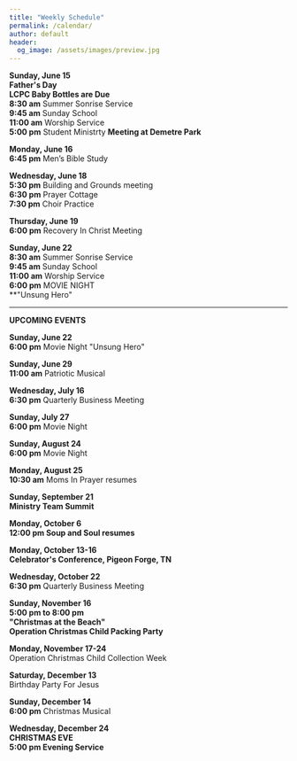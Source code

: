 ```yaml
---
title: "Weekly Schedule"
permalink: /calendar/
author: default
header:
  og_image: /assets/images/preview.jpg
---
```


<!--
**Example Day**
[10:00 am] Two Spaces At The End Of The Line ->
-->
**Sunday, June 15**   
**Father's Day**  
**LCPC Baby Bottles are Due**  
**8:30 am** Summer Sonrise Service  
 **9:45 am** Sunday School  
**11:00 am** Worship Service   
**5:00 pm** Student Ministrty **Meeting at Demetre Park** 
 



**Monday, June 16**    
 **6:45 pm**  Men’s Bible Study  
 
 
  
**Wednesday, June 18**  
 **5:30 pm**  Building and Grounds meeting  
 **6:30 pm** Prayer Cottage  
 **7:30 pm**  Choir Practice

**Thursday, June 19**   
**6:00 pm** Recovery In Christ Meeting   

**Sunday, June 22**  
**8:30 am** Summer Sonrise Service  
**9:45 am** Sunday School  
**11:00 am** Worship Service  
**6:00 pm** MOVIE NIGHT  
**"Unsung Hero"




<hr>  

  **UPCOMING EVENTS** 


  **Sunday, June 22**  
  **6:00 pm** Movie Night "Unsung Hero"  

  **Sunday, June 29**  
  **11:00 am**  Patriotic Musical 

  **Wednesday, July 16**  
  **6:30 pm** Quarterly Business Meeting  

  **Sunday, July 27**  
  **6:00 pm** Movie Night  

  **Sunday, August 24**  
  **6:00 pm** Movie Night  

  **Monday, August 25**  
  **10:30 am** Moms In Prayer resumes

  **Sunday, September 21**  
  **Ministry Team Summit**  

  **Monday, October 6**  
  **12:00 pm Soup and Soul resumes**

  **Monday, October 13-16**  
  **Celebrator's Conference, Pigeon Forge, TN**

  **Wednesday, October 22**  
  **6:30 pm** Quarterly Business Meeting  

  **Sunday, November 16**  
  **5:00 pm to 8:00 pm**  
  **"Christmas at the Beach"**  
  **Operation Christmas Child Packing Party**  

  **Monday, November 17-24**  
  Operation Christmas Child Collection Week  

  **Saturday, December 13**  
  Birthday Party For Jesus  

  **Sunday, December 14**  
  **6:00 pm** Christmas Musical  

  **Wednesday, December 24**  
  **CHRISTMAS EVE**  
  **5:00 pm Evening Service**

    

    



<!--

# Special Events

**Movie Night**
"The Jesus Revolution"
Sunday, June 23 at 6:00 pm
_Free admission, popcorn, and drinks_

![Jesus Revolution](/assets/images/jesus_revolution.png)

-->
